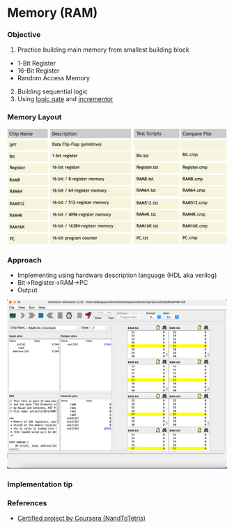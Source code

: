 # Memory (RAM)

### Objective
1. Practice building main memory from smallest building block
* 1-Bit Register
* 16-Bit Register
* Random Access Memory
2. Building sequential logic 
3. Using [logic gate](https://github.com/khanhmai20/HACK/tree/main/LogicGate) and [incrementor](https://github.com/khanhmai20/HACK/tree/main/ALU)

### Memory Layout
![alt text](https://github.com/khanhmai20/HACK/blob/main/Memory/Asset/Chipset.png)

### Approach
* Implementing using hardware description language (HDL aka verilog)
* Bit->Register->RAM->PC
* Output 

![alt text](https://github.com/khanhmai20/HACK/blob/main/Memory/Asset/Output.png)

### Implementation tip

### References
* [Certified project by Coursera (NandToTetris)](https://www.nand2tetris.org/project02)

